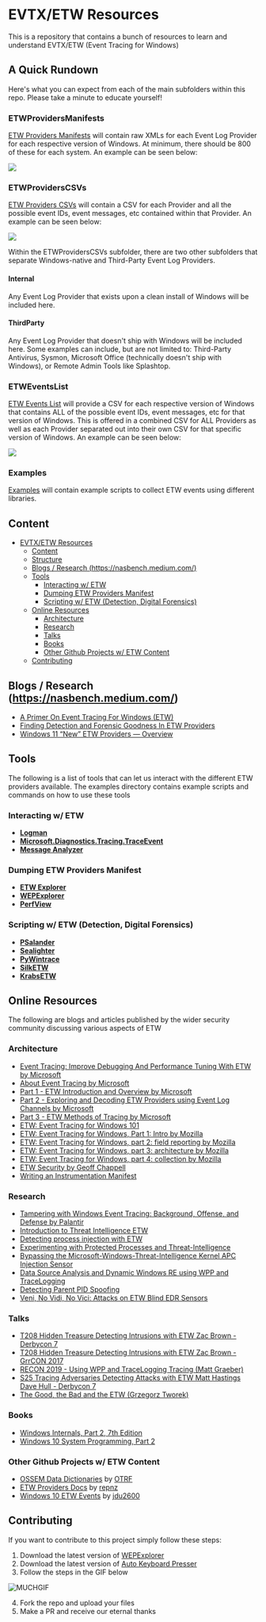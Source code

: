 # EVTX/ETW Resources

This is a repository that contains a bunch of resources to learn and understand EVTX/ETW (Event Tracing for Windows)

## A Quick Rundown

Here's what you can expect from each of the main subfolders within this repo. Please take a minute to educate yourself!

### ETWProvidersManifests

[ETW Providers Manifests](https://github.com/nasbench/ETW-Resources/tree/main/ETW%20Providers%20Manifests) will contain raw XMLs for each Event Log Provider for each respective version of Windows. At minimum, there should be 800 of these for each system. An example can be seen below:

![](https://github.com/nasbench/EVTX-ETW-Resources/blob/main/Media/ETWProvidersManifests.gif?raw=true)

### ETWProvidersCSVs

[ETW Providers CSVs](https://github.com/nasbench/EVTX-ETW-Resources/tree/main/ETWProvidersCSVs) will contain a CSV for each Provider and all the possible event IDs, event messages, etc contained within that Provider. An example can be seen below:

![](https://github.com/nasbench/EVTX-ETW-Resources/blob/main/Media/ETWProvidersCSVs.gif?raw=true)

Within the ETWProvidersCSVs subfolder, there are two other subfolders that separate Windows-native and Third-Party Event Log Providers.

#### Internal

Any Event Log Provider that exists upon a clean install of Windows will be included here. 

#### ThirdParty

Any Event Log Provider that doesn't ship with Windows will be included here. Some examples can include, but are not limited to: Third-Party Antivirus, Sysmon, Microsoft Office (technically doesn't ship with Windows), or Remote Admin Tools like Splashtop.

### ETWEventsList

[ETW Events List](https://github.com/nasbench/ETW-Resources/tree/main/ETW%20Events%20List) will provide a CSV for each respective version of Windows that contains ALL of the possible event IDs, event messages, etc for that version of Windows. This is offered in a combined CSV for ALL Providers as well as each Provider separated out into their own CSV for that specific version of Windows. An example can be seen below:

![](https://github.com/nasbench/EVTX-ETW-Resources/blob/main/Media/ETWEventsList.gif?raw=true)

### Examples

[Examples](https://github.com/nasbench/ETW-Resources/tree/main/Examples) will contain example scripts to collect ETW events using different libraries.

## Content

- [EVTX/ETW Resources](#evtxetw-resources)
  - [Content](#content)
  - [Structure](#structure)
  - [Blogs / Research (<https://nasbench.medium.com/>)](#blogs--research-httpsnasbenchmediumcom)
  - [Tools](#tools)
    - [Interacting w/ ETW](#interacting-w-etw)
    - [Dumping ETW Providers Manifest](#dumping-etw-providers-manifest)
    - [Scripting w/ ETW (Detection, Digital Forensics)](#scripting-w-etw-detection-digital-forensics)
  - [Online Resources](#online-resources)
    - [Architecture](#architecture)
    - [Research](#research)
    - [Talks](#talks)
    - [Books](#books)
    - [Other Github Projects w/ ETW Content](#other-github-projects-w-etw-content)
  - [Contributing](#contributing)

## Blogs / Research (<https://nasbench.medium.com/>)

- [A Primer On Event Tracing For Windows (ETW)](https://nasbench.medium.com/a-primer-on-event-tracing-for-windows-etw-997725c082bf)
- [Finding Detection and Forensic Goodness In ETW Providers](https://nasbench.medium.com/finding-detection-and-forensic-goodness-in-etw-providers-7c7a2b5b5f4f)
- [Windows 11 “New” ETW Providers — Overview](https://nasbench.medium.com/windows-11-new-etw-providers-overview-a2a5fbc85775)

## Tools

The following is a list of tools that can let us interact with the different ETW providers available. The examples directory contains example scripts and commands on how to use these tools

### Interacting w/ ETW

- [**Logman**](https://docs.microsoft.com/en-us/windows-server/administration/windows-commands/logman)
- [**Microsoft.Diagnostics.Tracing.TraceEvent**](nuget.org/packages/Microsoft.Diagnostics.Tracing.TraceEvent/)
- [**Message Analyzer**](https://github.com/riverar/messageanalyzer-archive)

### Dumping ETW Providers Manifest

- [**ETW Explorer**](https://github.com/zodiacon/EtwExplorer/)
- [**WEPExplorer**](https://github.com/lallousx86/WinTools/tree/master/WEPExplorer)
- [**PerfView**](https://github.com/microsoft/perfview)

### Scripting w/ ETW (Detection, Digital Forensics)

- [**PSalander**](https://github.com/matthastings/PSalander)
- [**Sealighter**](https://github.com/pathtofile/Sealighter)
- [**PyWintrace**](https://github.com/fireeye/pywintrace)
- [**SilkETW**](https://github.com/fireeye/SilkETW)
- [**KrabsETW**](https://github.com/microsoft/krabsetw/)

## Online Resources

The following are blogs and articles published by the wider security community discussing various aspects of ETW

### Architecture

- [Event Tracing: Improve Debugging And Performance Tuning With ETW by Microsoft](https://docs.microsoft.com/en-us/archive/msdn-magazine/2007/april/event-tracing-improve-debugging-and-performance-tuning-with-etw)
- [About Event Tracing by Microsoft](https://docs.microsoft.com/en-us/windows/desktop/etw/about-event-tracing)
- [Part 1 - ETW Introduction and Overview by Microsoft](https://web.archive.org/web/20200725154736/https://docs.microsoft.com/en-us/archive/blogs/ntdebugging/part-1-etw-introduction-and-overview)
- [Part 2 - Exploring and Decoding ETW Providers using Event Log Channels by Microsoft](https://web.archive.org/web/20200816023246/https://docs.microsoft.com/en-us/archive/blogs/ntdebugging/part-2-exploring-and-decoding-etw-providers-using-event-log-channels)
- [Part 3 - ETW Methods of Tracing by Microsoft](https://web.archive.org/web/20200731060805/https://docs.microsoft.com/en-us/archive/blogs/ntdebugging/part-3-etw-methods-of-tracing)
- [ETW: Event Tracing for Windows 101](https://www.ired.team/miscellaneous-reversing-forensics/windows-kernel-internals/etw-event-tracing-for-windows-101)
- [ETW: Event Tracing for Windows, Part 1: Intro by Mozilla](https://blog.mozilla.org/sfink/2010/11/01/etw-part-1-intro/)
- [ETW: Event Tracing for Windows, part 2: field reporting by Mozilla](https://blog.mozilla.org/sfink/2010/11/01/etw-part-2-field-reporting/)
- [ETW: Event Tracing for Windows, part 3: architecture by Mozilla](https://blog.mozilla.org/sfink/2010/11/02/etw-part-3-architecture/)
- [ETW: Event Tracing for Windows, part 4: collection by Mozilla](https://blog.mozilla.org/sfink/2010/11/03/etw-part-4-collection/)
- [ETW Security by Geoff Chappell](https://www.geoffchappell.com/studies/windows/km/ntoskrnl/api/etw/secure/index.htm)
- [Writing an Instrumentation Manifest](https://docs.microsoft.com/en-us/windows/win32/wes/writing-an-instrumentation-manifest)

### Research

- [Tampering with Windows Event Tracing: Background, Offense, and Defense by Palantir](https://blog.palantir.com/tampering-with-windows-event-tracing-background-offense-and-defense-4be7ac62ac63)
- [Introduction to Threat Intelligence ETW](https://undev.ninja/introduction-to-threat-intelligence-etw/)
- [Detecting process injection with ETW](https://blog.redbluepurple.io/windows-security-research/kernel-tracing-injection-detection)
- [Experimenting with Protected Processes and Threat-Intelligence](https://blog.tofile.dev/2020/12/16/elam.html)
- [Bypassing the Microsoft-Windows-Threat-Intelligence Kernel APC Injection Sensor](https://medium.com/@philiptsukerman/bypassing-the-microsoft-windows-threat-intelligence-kernel-apc-injection-sensor-92266433e0b0)
- [Data Source Analysis and Dynamic Windows RE using WPP and TraceLogging](https://posts.specterops.io/data-source-analysis-and-dynamic-windows-re-using-wpp-and-tracelogging-e465f8b653f7)
- [Detecting Parent PID Spoofing](https://blog.f-secure.com/detecting-parent-pid-spoofing/)
- [Veni, No Vidi, No Vici: Attacks on ETW Blind EDR Sensors](https://www.blackhat.com/eu-21/briefings/schedule/index.html#veni-no-vidi-no-vici-attacks-on-etw-blind-edr-sensors-24842)

### Talks

- [T208 Hidden Treasure Detecting Intrusions with ETW Zac Brown - Derbycon 7](https://www.youtube.com/watch?v=VABMu05mYww&ab_channel=AdrianCrenshaw)
- [T208 Hidden Treasure Detecting Intrusions with ETW Zac Brown - GrrCON 2017](https://www.youtube.com/watch?v=ppGmRUhQO80&ab_channel=AdrianCrenshaw)
- [RECON 2019 - Using WPP and TraceLogging Tracing (Matt Graeber)](https://www.youtube.com/watch?v=l2co6ZCQCXU)
- [S25 Tracing Adversaries Detecting Attacks with ETW Matt Hastings Dave Hull - Derbycon 7](https://www.youtube.com/watch?v=3RwADlGX40o)
- [The Good, the Bad and the ETW (Grzegorz Tworek)](https://www.youtube.com/watch?v=0XTdCxq7kCY)

### Books

- [Windows Internals, Part 2, 7th Edition](https://www.microsoftpressstore.com/store/windows-internals-part-2-9780135462331)
- [Windows 10 System Programming, Part 2](https://leanpub.com/windows10systemprogrammingpart2)

### Other Github Projects w/ ETW Content

- [OSSEM Data Dictionaries](https://github.com/OTRF/OSSEM-DD) by [OTRF](https://github.com/OTRF)
- [ETW Providers Docs](https://github.com/repnz/etw-providers-docs) by [repnz](https://github.com/repnz)
- [Windows 10 ETW Events](https://github.com/jdu2600/Windows10EtwEvents) by [jdu2600](https://github.com/jdu2600)

## Contributing

If you want to contribute to this project simply follow these steps:

1. Download the latest version of [WEPExplorer](https://github.com/lallousx86/WinTools/tree/master/WEPExplorer)
2. Download the latest version of [Auto Keyboard Presser](https://www.autosofted.com/auto_keyboard_presser/)
3. Follow the steps in the GIF below

![MUCHGIF](https://user-images.githubusercontent.com/8741929/138963332-9d59bbfa-09b4-43c4-8958-4c4f98b1a2ca.gif)

4. Fork the repo and upload your files
5. Make a PR and receive our eternal thanks
